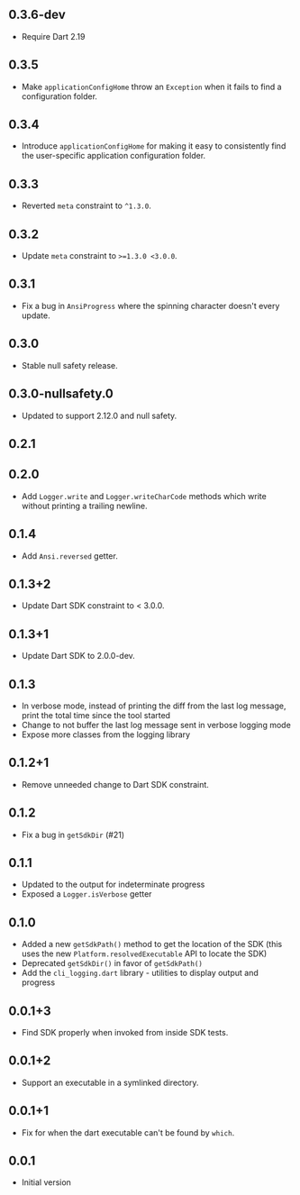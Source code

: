 ## 0.3.6-dev

- Require Dart 2.19

## 0.3.5
- Make `applicationConfigHome` throw an `Exception` when it fails to find a
  configuration folder.

## 0.3.4

- Introduce `applicationConfigHome` for making it easy to consistently find the
  user-specific application configuration folder.

## 0.3.3

- Reverted `meta` constraint to `^1.3.0`.

## 0.3.2

- Update `meta` constraint to `>=1.3.0 <3.0.0`.

## 0.3.1

- Fix a bug in `AnsiProgress` where the spinning character doesn't every update.

## 0.3.0

- Stable null safety release.

## 0.3.0-nullsafety.0

- Updated to support 2.12.0 and null safety.

## 0.2.1

## 0.2.0

- Add `Logger.write` and `Logger.writeCharCode` methods which write without
  printing a trailing newline.

## 0.1.4

- Add `Ansi.reversed` getter.

## 0.1.3+2

- Update Dart SDK constraint to < 3.0.0.

## 0.1.3+1

- Update Dart SDK to 2.0.0-dev.

## 0.1.3

- In verbose mode, instead of printing the diff from the last log message,
  print the total time since the tool started
- Change to not buffer the last log message sent in verbose logging mode
- Expose more classes from the logging library

## 0.1.2+1

- Remove unneeded change to Dart SDK constraint.

## 0.1.2

- Fix a bug in `getSdkDir` (#21)

## 0.1.1

- Updated to the output for indeterminate progress
- Exposed a `Logger.isVerbose` getter

## 0.1.0

- Added a new `getSdkPath()` method to get the location of the SDK (this uses the new
  `Platform.resolvedExecutable` API to locate the SDK)
- Deprecated `getSdkDir()` in favor of `getSdkPath()`
- Add the `cli_logging.dart` library - utilities to display output and progress

## 0.0.1+3

- Find SDK properly when invoked from inside SDK tests.

## 0.0.1+2

- Support an executable in a symlinked directory.

## 0.0.1+1

- Fix for when the dart executable can't be found by `which`.

## 0.0.1

- Initial version
